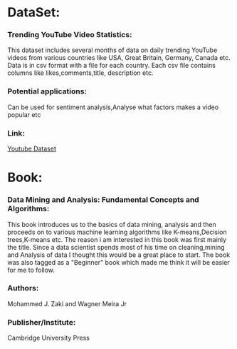# DataSet:
### Trending YouTube Video Statistics:
This dataset includes several months of data on daily trending YouTube videos from various countries like USA, Great Britain, Germany, Canada etc. Data is in csv format with a file for each country. Each csv file contains columns like likes,comments,title, description etc.
### Potential applications:
Can be used for sentiment analysis,Analyse what factors makes a video popular etc

### Link: 
[Youtube Dataset](https://www.kaggle.com/datasnaek/youtube-new)

# Book:
### Data Mining and Analysis: Fundamental Concepts and Algorithms:
This book introduces us to the basics of data mining, analysis and then proceeds on to various machine learning algorithms like K-means,Decision trees,K-means etc. The reason i am interested in this book was first mainly the title. Since a data scientist spends most of his time on cleaning,mining and Analysis of data I thought this would be a great place to start. The book was also tagged as a "Beginner" book which made me think it will be easier for me to follow.

### Authors:
Mohammed J. Zaki and Wagner Meira Jr

### Publisher/Institute:
Cambridge University Press 
